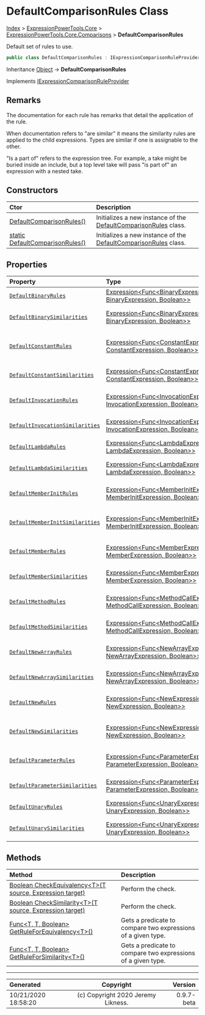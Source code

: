 ﻿# DefaultComparisonRules Class

[Index](../index.md) > [ExpressionPowerTools.Core](ExpressionPowerTools.Core.a.md) > [ExpressionPowerTools.Core.Comparisons](ExpressionPowerTools.Core.Comparisons.n.md) > **DefaultComparisonRules**

Default set of rules to use.

```csharp
public class DefaultComparisonRules : IExpressionComparisonRuleProvider
```

Inheritance [Object](https://docs.microsoft.com/dotnet/api/system.object) → **DefaultComparisonRules**

Implements  [IExpressionComparisonRuleProvider](ExpressionPowerTools.Core.Signatures.IExpressionComparisonRuleProvider.i.md) 

## Remarks

The documentation for each rule has remarks that detail the application of the rule.

When documentation refers to "are similar" it means the similarity rules are applied to the child expressions.
            Types are similar if one is assignable to the other.

"Is a part of" refers to the expression tree. For example, a take might be buried inside an include, but a top level
            take will pass "is part of" an expression with a nested take.

## Constructors

| Ctor | Description |
| :-- | :-- |
| [DefaultComparisonRules()](ExpressionPowerTools.Core.Comparisons.DefaultComparisonRules.ctor.md#defaultcomparisonrules) | Initializes a new instance of the [DefaultComparisonRules](ExpressionPowerTools.Core.Comparisons.DefaultComparisonRules.cs.md) class. |
| [static DefaultComparisonRules()](ExpressionPowerTools.Core.Comparisons.DefaultComparisonRules.ctor.md#static-defaultcomparisonrules) | Initializes a new instance of the [DefaultComparisonRules](ExpressionPowerTools.Core.Comparisons.DefaultComparisonRules.cs.md) class. |
## Properties

| Property | Type | Description |
| :-- | :-- | :-- |
| [`DefaultBinaryRules`](ExpressionPowerTools.Core.Comparisons.DefaultComparisonRules.DefaultBinaryRules.prop.md) | [Expression&lt;Func&lt;BinaryExpression, BinaryExpression, Boolean>>](https://docs.microsoft.com/dotnet/api/system.linq.expressions.expression-1) | Gets the default rules for binaries. |
| [`DefaultBinarySimilarities`](ExpressionPowerTools.Core.Comparisons.DefaultComparisonRules.DefaultBinarySimilarities.prop.md) | [Expression&lt;Func&lt;BinaryExpression, BinaryExpression, Boolean>>](https://docs.microsoft.com/dotnet/api/system.linq.expressions.expression-1) | Gets the default rules for binary similarities. |
| [`DefaultConstantRules`](ExpressionPowerTools.Core.Comparisons.DefaultComparisonRules.DefaultConstantRules.prop.md) | [Expression&lt;Func&lt;ConstantExpression, ConstantExpression, Boolean>>](https://docs.microsoft.com/dotnet/api/system.linq.expressions.expression-1) | Gets the rules for equivalency of [ConstantExpression](https://docs.microsoft.com/dotnet/api/system.linq.expressions.constantexpression) . |
| [`DefaultConstantSimilarities`](ExpressionPowerTools.Core.Comparisons.DefaultComparisonRules.DefaultConstantSimilarities.prop.md) | [Expression&lt;Func&lt;ConstantExpression, ConstantExpression, Boolean>>](https://docs.microsoft.com/dotnet/api/system.linq.expressions.expression-1) | Gets the default rule for similarities between constants. |
| [`DefaultInvocationRules`](ExpressionPowerTools.Core.Comparisons.DefaultComparisonRules.DefaultInvocationRules.prop.md) | [Expression&lt;Func&lt;InvocationExpression, InvocationExpression, Boolean>>](https://docs.microsoft.com/dotnet/api/system.linq.expressions.expression-1) | Gets the default rules for invocations. |
| [`DefaultInvocationSimilarities`](ExpressionPowerTools.Core.Comparisons.DefaultComparisonRules.DefaultInvocationSimilarities.prop.md) | [Expression&lt;Func&lt;InvocationExpression, InvocationExpression, Boolean>>](https://docs.microsoft.com/dotnet/api/system.linq.expressions.expression-1) | Gets the default similarities for lambda. |
| [`DefaultLambdaRules`](ExpressionPowerTools.Core.Comparisons.DefaultComparisonRules.DefaultLambdaRules.prop.md) | [Expression&lt;Func&lt;LambdaExpression, LambdaExpression, Boolean>>](https://docs.microsoft.com/dotnet/api/system.linq.expressions.expression-1) | Gets the default rules for lambda. |
| [`DefaultLambdaSimilarities`](ExpressionPowerTools.Core.Comparisons.DefaultComparisonRules.DefaultLambdaSimilarities.prop.md) | [Expression&lt;Func&lt;LambdaExpression, LambdaExpression, Boolean>>](https://docs.microsoft.com/dotnet/api/system.linq.expressions.expression-1) | Gets the default similarities for lambda. |
| [`DefaultMemberInitRules`](ExpressionPowerTools.Core.Comparisons.DefaultComparisonRules.DefaultMemberInitRules.prop.md) | [Expression&lt;Func&lt;MemberInitExpression, MemberInitExpression, Boolean>>](https://docs.microsoft.com/dotnet/api/system.linq.expressions.expression-1) | Gets the default rules for member initializers. |
| [`DefaultMemberInitSimilarities`](ExpressionPowerTools.Core.Comparisons.DefaultComparisonRules.DefaultMemberInitSimilarities.prop.md) | [Expression&lt;Func&lt;MemberInitExpression, MemberInitExpression, Boolean>>](https://docs.microsoft.com/dotnet/api/system.linq.expressions.expression-1) | Gets the default rules for member initializer similarites. |
| [`DefaultMemberRules`](ExpressionPowerTools.Core.Comparisons.DefaultComparisonRules.DefaultMemberRules.prop.md) | [Expression&lt;Func&lt;MemberExpression, MemberExpression, Boolean>>](https://docs.microsoft.com/dotnet/api/system.linq.expressions.expression-1) | Gets the default rules for member equivalency. |
| [`DefaultMemberSimilarities`](ExpressionPowerTools.Core.Comparisons.DefaultComparisonRules.DefaultMemberSimilarities.prop.md) | [Expression&lt;Func&lt;MemberExpression, MemberExpression, Boolean>>](https://docs.microsoft.com/dotnet/api/system.linq.expressions.expression-1) | Gets the default rules for member similarity. |
| [`DefaultMethodRules`](ExpressionPowerTools.Core.Comparisons.DefaultComparisonRules.DefaultMethodRules.prop.md) | [Expression&lt;Func&lt;MethodCallExpression, MethodCallExpression, Boolean>>](https://docs.microsoft.com/dotnet/api/system.linq.expressions.expression-1) | Gets the default rules for method calls. |
| [`DefaultMethodSimilarities`](ExpressionPowerTools.Core.Comparisons.DefaultComparisonRules.DefaultMethodSimilarities.prop.md) | [Expression&lt;Func&lt;MethodCallExpression, MethodCallExpression, Boolean>>](https://docs.microsoft.com/dotnet/api/system.linq.expressions.expression-1) | Gets the defeault rules for method call similarities. |
| [`DefaultNewArrayRules`](ExpressionPowerTools.Core.Comparisons.DefaultComparisonRules.DefaultNewArrayRules.prop.md) | [Expression&lt;Func&lt;NewArrayExpression, NewArrayExpression, Boolean>>](https://docs.microsoft.com/dotnet/api/system.linq.expressions.expression-1) | Gets the default rules for new arrays. |
| [`DefaultNewArraySimilarities`](ExpressionPowerTools.Core.Comparisons.DefaultComparisonRules.DefaultNewArraySimilarities.prop.md) | [Expression&lt;Func&lt;NewArrayExpression, NewArrayExpression, Boolean>>](https://docs.microsoft.com/dotnet/api/system.linq.expressions.expression-1) | Gets the default rules for new array similarities. |
| [`DefaultNewRules`](ExpressionPowerTools.Core.Comparisons.DefaultComparisonRules.DefaultNewRules.prop.md) | [Expression&lt;Func&lt;NewExpression, NewExpression, Boolean>>](https://docs.microsoft.com/dotnet/api/system.linq.expressions.expression-1) | Gets the default rules for object initializers. |
| [`DefaultNewSimilarities`](ExpressionPowerTools.Core.Comparisons.DefaultComparisonRules.DefaultNewSimilarities.prop.md) | [Expression&lt;Func&lt;NewExpression, NewExpression, Boolean>>](https://docs.microsoft.com/dotnet/api/system.linq.expressions.expression-1) | Gets the default rules for object initializer similarities. |
| [`DefaultParameterRules`](ExpressionPowerTools.Core.Comparisons.DefaultComparisonRules.DefaultParameterRules.prop.md) | [Expression&lt;Func&lt;ParameterExpression, ParameterExpression, Boolean>>](https://docs.microsoft.com/dotnet/api/system.linq.expressions.expression-1) | Gets the default rules for parameters. |
| [`DefaultParameterSimilarities`](ExpressionPowerTools.Core.Comparisons.DefaultComparisonRules.DefaultParameterSimilarities.prop.md) | [Expression&lt;Func&lt;ParameterExpression, ParameterExpression, Boolean>>](https://docs.microsoft.com/dotnet/api/system.linq.expressions.expression-1) | Gets the default rules for parameter similarities. |
| [`DefaultUnaryRules`](ExpressionPowerTools.Core.Comparisons.DefaultComparisonRules.DefaultUnaryRules.prop.md) | [Expression&lt;Func&lt;UnaryExpression, UnaryExpression, Boolean>>](https://docs.microsoft.com/dotnet/api/system.linq.expressions.expression-1) | Gets the default rules for unaries. |
| [`DefaultUnarySimilarities`](ExpressionPowerTools.Core.Comparisons.DefaultComparisonRules.DefaultUnarySimilarities.prop.md) | [Expression&lt;Func&lt;UnaryExpression, UnaryExpression, Boolean>>](https://docs.microsoft.com/dotnet/api/system.linq.expressions.expression-1) | Gets the default rules for unary similarities. |

## Methods

| Method | Description |
| :-- | :-- |
| [Boolean CheckEquivalency&lt;T>(T source, Expression target)](ExpressionPowerTools.Core.Comparisons.DefaultComparisonRules.CheckEquivalency.m.md) | Perform the check. |
| [Boolean CheckSimilarity&lt;T>(T source, Expression target)](ExpressionPowerTools.Core.Comparisons.DefaultComparisonRules.CheckSimilarity.m.md) | Perform the check. |
| [Func&lt;T, T, Boolean> GetRuleForEquivalency&lt;T>()](ExpressionPowerTools.Core.Comparisons.DefaultComparisonRules.GetRuleForEquivalency.m.md) | Gets a predicate to compare two expressions of a given type. |
| [Func&lt;T, T, Boolean> GetRuleForSimilarity&lt;T>()](ExpressionPowerTools.Core.Comparisons.DefaultComparisonRules.GetRuleForSimilarity.m.md) | Gets a predicate to compare two expressions of a given type. |

---

| Generated | Copyright | Version |
| :-- | :-: | --: |
| 10/21/2020 18:58:20 | (c) Copyright 2020 Jeremy Likness. | 0.9.7-beta |
